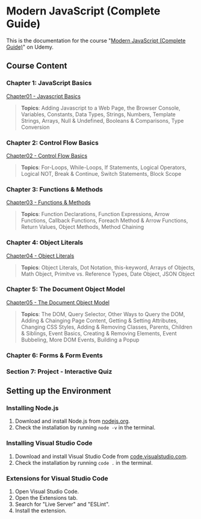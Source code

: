 # Modern JavaScript (Complete Guide)

This is the documentation for the course "[Modern JavaScript (Complete Guide)](https://www.udemy.com/course/modern-javascript-from-novice-to-ninja/)" on Udemy.

## Course Content

### Chapter 1: JavaScript Basics

[Chapter01 - Javascript Basics](/Modern-Javascript-Course/chapter01-JavaScriptBasics/)

> **Topics**: Adding Javascript to a Web Page, the Browser Console, Variables, Constants, Data Types, Strings, Numbers, Template Strings, Arrays, Null & Undefined, Booleans & Comparisons, Type Conversion

### Chapter 2: Control Flow Basics

[Chapter02 - Control Flow Basics](/Modern-Javascript-Course/chapter02-ControlFlowBasics/)

> **Topics**: For-Loops, While-Loops, If Statements, Logical Operators, Logical NOT, Break & Continue, Switch Statements, Block Scope

### Chapter 3: Functions & Methods

[Chapter03 - Functions & Methods](/Modern-Javascript-Course/chapter03-FunctionsAndMethods)

> **Topics**: Function Declarations, Function Expressions, Arrow Functions, Callback Functions, Foreach Method & Arrow Functions, Return Values, Object Methods, Method Chaining

### Chapter 4: Object Literals

[Chapter04 - Object Literals](/Modern-Javascript-Course/chapter04-ObjectLiterals/)

> **Topics**: Object Literals, Dot Notation, this-keyword, Arrays of Objects, Math Object, Primitve vs. Reference Types, Date Object, JSON Object

### Chapter 5: The Document Object Model

[Chapter05 - The Document Object Model](/Modern-Javascript-Course/chapter05-TheDocumentObjectModel/)

> **Topics**: The DOM, Query Selector, Other Ways to Query the DOM, Adding & Chainging Page Content, Getting & Setting Attributes, Changing CSS Styles, Adding & Removing Classes, Parents, Children & Siblings, Event Basics, Creating & Removing Elements, Event Bubbeling, More DOM Events, Building a Popup

### Chapter 6: Forms & Form Events

### Section 7: Project - Interactive Quiz

## Setting up the Environment

### Installing Node.js

1. Download and install Node.js from [nodejs.org](https://nodejs.org/en/).
2. Check the installation by running `node -v` in the terminal.

### Installing Visual Studio Code

1. Download and install Visual Studio Code from [code.visualstudio.com](https://code.visualstudio.com/).
2. Check the installation by running `code .` in the terminal.

### Extensions for Visual Studio Code

1. Open Visual Studio Code.
2. Open the Extensions tab.
3. Search for "Live Server" and "ESLint".
4. Install the extension.
